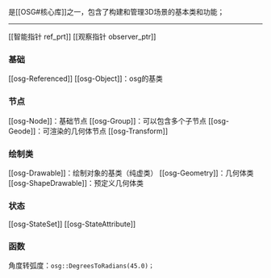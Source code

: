 是[[OSG#核心库]]之一，包含了构建和管理3D场景的基本类和功能；
***
[[智能指针 ref_prt]]
[[观察指针 observer_ptr]]

### 基础
[[osg-Referenced]]
[[osg-Object]]：osg的基类

### 节点
[[osg-Node]]：基础节点
[[osg-Group]]：可以包含多个子节点
[[osg-Geode]]：可渲染的几何体节点
[[osg-Transform]]

### 绘制类
[[osg-Drawable]]：绘制对象的基类（纯虚类）
[[osg-Geometry]]：几何体类
[[osg-ShapeDrawable]]：预定义几何体类



### 状态
[[osg-StateSet]]
[[osg-StateAttribute]]




### 函数
角度转弧度：`osg::DegreesToRadians(45.0)；`











